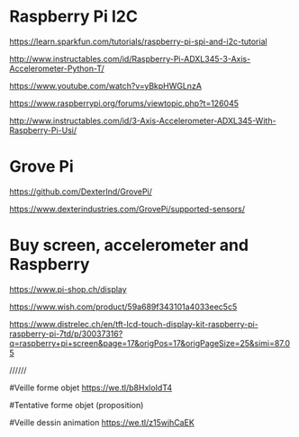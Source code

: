 
# Raspberry Pi I2C

https://learn.sparkfun.com/tutorials/raspberry-pi-spi-and-i2c-tutorial

http://www.instructables.com/id/Raspberry-Pi-ADXL345-3-Axis-Accelerometer-Python-T/

https://www.youtube.com/watch?v=yBkpHWGLnzA

https://www.raspberrypi.org/forums/viewtopic.php?t=126045

http://www.instructables.com/id/3-Axis-Accelerometer-ADXL345-With-Raspberry-Pi-Usi/



# Grove Pi

https://github.com/DexterInd/GrovePi/

https://www.dexterindustries.com/GrovePi/supported-sensors/


# Buy screen, accelerometer and Raspberry

https://www.pi-shop.ch/display

https://www.wish.com/product/59a689f343101a4033eec5c5

https://www.distrelec.ch/en/tft-lcd-touch-display-kit-raspberry-pi-raspberry-pi-7td/p/30037316?q=raspberry+pi+screen&page=17&origPos=17&origPageSize=25&simi=87.05


//////

#Veille forme objet 
https://we.tl/b8HxloIdT4

#Tentative forme objet (proposition)

#Veille dessin animation
https://we.tl/z15wjhCaEK
